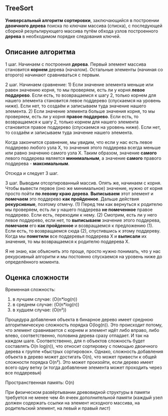 ## TreeSort
**Универсальный алгоритм сортировки**, заключающийся в построении **двоичного дерева** поиска по ключам массива (списка), с последующей сборкой результирующего массива путём обхода узлов построенного **дерева** в необходимом порядке следования ключей.

## Описание алгоритма
1 шаг. Начинаем с построения **дерева**. Первый элемент массива становится **корнем** дерева (началом). Остальные элементы (начиная со второго) начинают сравниваться с первым.

2 шаг. Начинаем сравнение:
	1) Если значение элемента меньше или равен значению корня, то мы проверяем, есть ли у корня **левое поддерево**. Если есть, то возвращаемся к шагу 2, только корнем для нашего элемента становится левое поддерево (спускаемся на уровень ниже). Если нет, то создаём и записываем туда значение нашего элемента.
	2) Если значение элемента больше значения корня, то мы проверяем, есть ли у корня **правое поддерево**. Если есть, то возвращаемся к шагу 2, только корнем для нашего элемента становится правое поддерево (спускаемся на уровень ниже). Если нет, то создаём и записываем туда значение нашего элемента.
	
Когда закончится сравнение, мы увидим, что если у нас есть левое поддерево любого узла Х, то значения этого поддерева всегда меньше или равно значению самого узла Х. Таким образом, значение **самого** левого поддерева является **минимальным**, а значение **самого** правого поддерева - **максимальным**.

Отсюда и следует 3 шаг.

3 шаг. Выводим отсортированный массив. 
Опять же, начинаем с корня. Чтобы вывести первое (оно же минимальное) значение, нужно от корня просто пойти **по левому краю дерева**. **Выписываем** этот элемент и **помечаем** это поддерево **как пройденное**. Дальше действия **рекурсивные**, поэтому отмечу. (1) Перед тем как вернуться к родителю мы проверяем, есть ли у нашего поддерева **не помеченное** правое поддерево. Если есть, переходим к нему. (2) Смотрим, есть ли у него левое поддерево, если нет, то **выписываем** значение этого поддерева, **помечаем** его **как пройденное** и возвращаемся к предложению (1). Если есть, то возвращаемся сюда (2), спустившись к этому поддереву. Когда мы **пометили** все поддеревья поддерева Х и **выписали** их значения, то мы возвращаемся к родителю поддерева Х.

Я не знаю, как объяснить это проще, просто нужно понимать, что у нас рекурсивный алгоритм и мы постоянно спускаемся на уровень ниже до определённого момента.


## Оценка сложности

Временная сложность:
1) в лучшем случае: (O(n*log(n))
2) в среднем случае: (O(n*log(n))
2) в худшем случае: (O(n²))

Процедура  добавления  объекта  в  бинарное  дерево  имеет  среднюю  алгоритмическую  сложность  порядка  O(log(n)). Это происходит потому, что элемент сравнивается с корнем и элемент идёт либо вправо, либо влево, соответственно, половина дерева сразу отпадает. И так на каждом шаге. Соответственно,  для  n  объектов  сложность  будет  составлять  O(n  log(n)),  что  относит  сортировку  с  помощью  двоичного  дерева  к  группе  «быстрых  сортировок».  Однако,  сложность  добавления  объекта  в дерево  может  достигать  O(n),  что  может  привести  к  общей  сложности  порядка  O(n²). Это может произойти, если дерево имеет всего одну ветку (и тогда добавление элемента может проходить через все поддеревья)

Пространственная память: O(n)

При  физическом  развёртывании  древовидной  структуры  в  памяти  требуется  не  менее  чем  4n  ячеек  дополнительной  памяти (каждый  узел  должен  содержать  ссылки  на  элемент  исходного  массива, на  родительский  элемент, на  левый  и  правый  лист)

